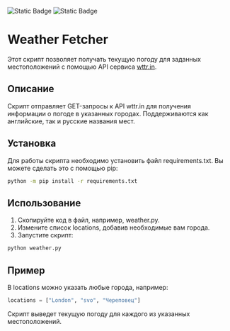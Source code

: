![Static Badge](https://img.shields.io/badge/python-3.13.0-brightgreen)
![Static Badge](https://img.shields.io/badge/requests-2.32.3-brightgreen)

# Weather Fetcher
Этот скрипт позволяет получать текущую погоду для заданных местоположений с помощью API сервиса [wttr.in](https://wttr.in).

## Описание

Скрипт отправляет GET-запросы к API wttr.in для получения информации о погоде в указанных городах. Поддерживаются как английские, так и русские названия мест.

## Установка

Для работы скрипта необходимо установить файл requirements.txt. Вы можете сделать это с помощью pip:

```bash
python -m pip install -r requirements.txt
```
## Использование

1. Скопируйте код в файл, например, weather.py.
2. Измените список locations, добавив необходимые вам города.
3. Запустите скрипт:

```bash
python weather.py
```
## Пример

В locations можно указать любые города, например:

```python
locations = ["London", "svo", "Череповец"]
```
Скрипт выведет текущую погоду для каждого из указанных местоположений.
